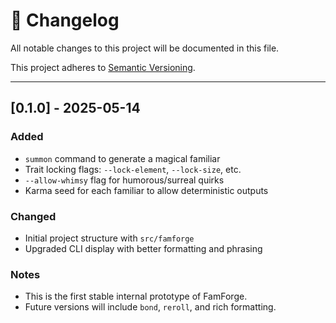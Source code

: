 # 📜 Changelog

All notable changes to this project will be documented in this file.

This project adheres to [Semantic Versioning](https://semver.org/).

---

## [0.1.0] - 2025-05-14
### Added
- `summon` command to generate a magical familiar
- Trait locking flags: `--lock-element`, `--lock-size`, etc.
- `--allow-whimsy` flag for humorous/surreal quirks
- Karma seed for each familiar to allow deterministic outputs

### Changed
- Initial project structure with `src/famforge`
- Upgraded CLI display with better formatting and phrasing

### Notes
- This is the first stable internal prototype of FamForge.
- Future versions will include `bond`, `reroll`, and rich formatting.
